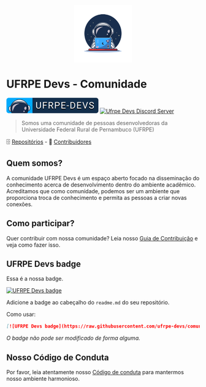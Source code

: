 <div align="center">
<img src="media/ufrpe-devs-logo.svg" align="center" width="150" alt="Project icon">
</div>

# UFRPE Devs - Comunidade

[![UFRPE Devs badge](./media/ufrpe-devs-badge.svg)](https://github.com/ufrpe-devs/comunidade)
[![Ufrpe Devs Discord Server](https://img.shields.io/discord/678334713919832100?logo=discord)](https://discord.gg/xeEaKKG)

> Somos uma comunidade de pessoas desenvolvedoras da Universidade Federal Rural de Pernambuco (UFRPE)

🗄️ [Repositórios](https://github.com/ufrpe-devs/comunidade/blob/main/Repos.md) - 👥 [Contribuidores](https://github.com/ufrpe-devs/comunidade/blob/main/Contributors.md)

## Quem somos?

A comunidade UFRPE Devs é um espaço aberto focado na disseminação do
conhecimento acerca de desenvolvimento dentro do ambiente acadêmico. Acreditamos que como comunidade, podemos ser um ambiente que proporciona troca de conhecimento e permita as pessoas a criar novas conexões.

## Como participar?

Quer contribuir com nossa comunidade? Leia nosso [Guia de Contribuição](https://github.com/ufrpe-devs/comunidade/blob/main/CONTRIBUTING.md) e veja como fazer isso.

## UFRPE Devs badge

Essa é a nossa badge.

[![UFRPE Devs badge](https://raw.githubusercontent.com/ufrpe-devs/comunidade/main/media/ufrpe-devs-badge.svg)](https://github.com/ufrpe-devs/comunidade)

Adicione a badge ao cabeçalho do `readme.md` do seu repositório.
 
Como usar:
```md
[![UFRPE Devs badge](https://raw.githubusercontent.com/ufrpe-devs/comunidade/main/media/ufrpe-devs-badge.svg)](https://github.com/ufrpe-devs/comunidade)
```

*O badge não pode ser modificado de forma alguma.*


## Nosso Código de Conduta

Por favor, leia atentamente nosso [Código de conduta](https://github.com/ufrpe-devs/comunidade/blob/main/CODE_OF_CONDUCT.md) para mantermos nosso ambiente harmonioso.
